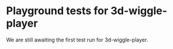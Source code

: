 # Playground tests for 3d-wiggle-player
We are still awaiting the first test run for 3d-wiggle-player.
